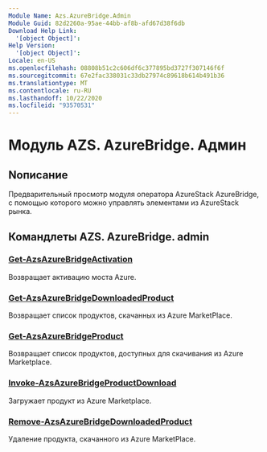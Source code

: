 ```yaml
---
Module Name: Azs.AzureBridge.Admin
Module Guid: 82d2260a-95ae-44bb-af8b-afd67d38f6db
Download Help Link:
  '[object Object]': 
Help Version:
  '[object Object]': 
Locale: en-US
ms.openlocfilehash: 08808b51c2c606df6c377895bd3727f307146f6f
ms.sourcegitcommit: 67e2fac338031c33db27974c89618b614b491b36
ms.translationtype: MT
ms.contentlocale: ru-RU
ms.lasthandoff: 10/22/2020
ms.locfileid: "93570531"
---
```

# Модуль AZS. AzureBridge. Админ
## Nописание
Предварительный просмотр модуля оператора AzureStack AzureBridge, с помощью которого можно управлять элементами из AzureStack рынка.

## Командлеты AZS. AzureBridge. admin
### [Get-AzsAzureBridgeActivation](Get-AzsAzureBridgeActivation.md)
Возвращает активацию моста Azure.

### [Get-AzsAzureBridgeDownloadedProduct](Get-AzsAzureBridgeDownloadedProduct.md)
Возвращает список продуктов, скачанных из Azure MarketPlace.

### [Get-AzsAzureBridgeProduct](Get-AzsAzureBridgeProduct.md)
Возвращает список продуктов, доступных для скачивания из Azure Marketplace.

### [Invoke-AzsAzureBridgeProductDownload](Invoke-AzsAzureBridgeProductDownload.md)
Загружает продукт из Azure Marketplace.

### [Remove-AzsAzureBridgeDownloadedProduct](Remove-AzsAzureBridgeDownloadedProduct.md)
Удаление продукта, скачанного из Azure MarketPlace.

